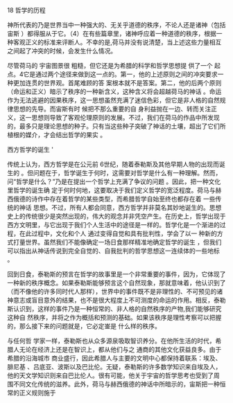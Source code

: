 18 哲学的历程

神所代表的乃是世界当中一种强大的、无关乎道德的秩序，不论人还是诸神（包括宙斯 ）都得服从于它。（4）在有些篇章里，诸神呼应着一种道德的秩序，根据一种客观正义的标准来评断人。不幸的是,荷马并没有说清楚，当上述这些力量相互之间起了冲突的时候，会发生什么情况。

尽管荷马的 宇宙图景很 粗糙，但它还是为希腊的科学和哲学思想提 供了一个 起点。4它是通过两个途径来做到这一点的。第一，他的上述原则之间的冲突要求一种更加连贯的世界观。首尾难顾的答 案根本就不是答案。第二，他的后两个原则 （命运和正义）暗示了秩序的一种新含义，这种含义将会超越荷马的神话 。命运作为无法逃避的因果秩序，这一思想虽然充满了迷信色彩，但它是非人格的自然规律思想的先导。而宙斯有时 候把不那么重要的自 身利益抛在一边、转而关注正义，这一思想则导致了客观伦理原则的发展。不过，我们在荷马的作品中所发现的，最多只是理论思想的种子。只有当这些种子突破了神话的土壤，超出了它们所植根的媒介，才会结出哲学的果实 。

西方哲学的诞生 '

传统上认为，西方哲学是在公元前 6世纪，随着泰勒斯及其他早期人物的出现而诞生的 。但问题在于，哲学诞生于何时，这需要对哲学是什么有一种理解。然而，问“哲学是什么？”乃是在提出一个哲学上充满了争议的问题 。因此，把一种文化里哲学的诞生确 定于何时何地，这要取决于我们定义哲学的宽泛程度。荷马与赫西俄德的诗作中存在着哲学的某些类型，而希腊哲学自始至终也都存在着 一些传统的神话 思想。不过，所有人都会同意，西方哲学并非莫名其妙地诞生的。思想史上的传统很少是突然出现的，伟大的观念并非凭空产生。在历史上，哲学出现于西方文明里，与它出现于我们个人生活中的途径是一样的。哲学化是一个渐进的过程，在此过程中，文化和个人 通过变得自觉和具有批判性，学会了以一 种新的方式打量世界。虽然我们不能像确定一场日食那样精准地确定哲学的诞生 ，但我们可以指出从神话传说到完全自觉的、自我批判的哲学思想这一连续体的一些地标 。

回到日食，泰勒斯的预言在哲学的故事里是一个非常重要的事件，因为，它体现了一种新的秩序概念。如果泰勒斯能够预言这个自然现象，那就意味着，他认识到了（而不像他的许多同时代人那样），世界中的事件既不是非理性的、不可预见的诸神意志或盲目意外的结果，也不是很大程度上不可测度的命运的作用。相反，泰勒斯认识到，这样的事件乃是一种恒常的、非人格的自然秩序的产物,我们能够研究这种自 然秩序，并将之作为概括和预测的基础。如果该秩序是理性考察可以把握的，那么接下来的问题就是，它必定崟是 什么样的秩序。

与任何哲 学家一样，泰勒斯也从众多源泉吸取智识养分。在他所生活的时代，希腊人无论在经济上还是在智识上，都从他们与之 通商的其他文化获益良多。由于希腊的沿海城市 商业盛行，因此希腊人与主要的文明中心都保持着联系：埃及、腓尼基 、吕底亚、波斯以及巴比伦。无疑，泰勒斯的许多数学知识来自埃及人，他的天文学知识则来自巴比伦人。很有可能，他关于宇宙的哲学思考也受到了周 围不同文化传统的滋养。此外，荷马与赫西俄德的神话中所暗示的，宙斯把一种恒常的正义规则施于